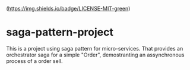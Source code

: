 (https://img.shields.io/badge/LICENSE-MIT-green)
# saga-pattern-project
This is a project using saga pattern for micro-services. That provides an orchestrator saga for a simple "Order", demostranting an assynchronous process of a order sell.
